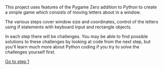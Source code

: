 This project uses features of the Pygame Zero addition to Python to create a simple game which consists of moving letters about in a window.

The various steps cover window size and coordinates, control of the letters using if statements with keyboard input and rectangle objects.

In each step there will be challenges. You may be able to find possible solutions to these challenges by looking at code from the next step, but you'll learn much more about Python coding if you try to solve the challenges yourself first.

[Go to step 1](Step1-display_letter)
